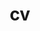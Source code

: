 ---
layout: cv
permalink: /cv/
title: cv
nav: true
nav_order: 5
cv_pdf: Luke_Profio.pdf # you can also use external links here
description: ""
toc:
  sidebar: left
---